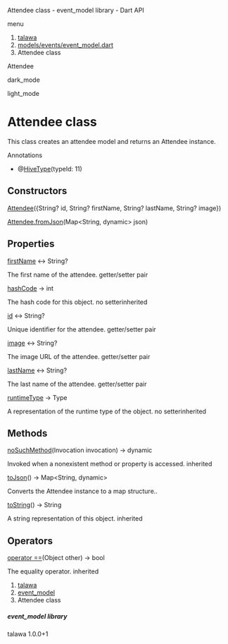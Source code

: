 




Attendee class - event\_model library - Dart API







menu

1. [talawa](../index.html)
2. [models/events/event\_model.dart](../models_events_event_model/models_events_event_model-library.html)
3. Attendee class

Attendee


dark\_mode

light\_mode




# Attendee class


This class creates an attendee model and returns an Attendee instance.


Annotations

* @[HiveType](https://pub.dev/documentation/hive/2.2.3/hive/HiveType-class.html)(typeId: 11)



## Constructors

[Attendee](../models_events_event_model/Attendee/Attendee.html)({String? id, String? firstName, String? lastName, String? image})


[Attendee.fromJson](../models_events_event_model/Attendee/Attendee.fromJson.html)(Map<String, dynamic> json)




## Properties

[firstName](../models_events_event_model/Attendee/firstName.html)
↔ String?

The first name of the attendee.
getter/setter pair

[hashCode](../models_events_event_model/Attendee/hashCode.html)
→ int

The hash code for this object.
no setterinherited

[id](../models_events_event_model/Attendee/id.html)
↔ String?

Unique identifier for the attendee.
getter/setter pair

[image](../models_events_event_model/Attendee/image.html)
↔ String?

The image URL of the attendee.
getter/setter pair

[lastName](../models_events_event_model/Attendee/lastName.html)
↔ String?

The last name of the attendee.
getter/setter pair

[runtimeType](../models_events_event_model/Attendee/runtimeType.html)
→ Type

A representation of the runtime type of the object.
no setterinherited



## Methods

[noSuchMethod](../models_events_event_model/Attendee/noSuchMethod.html)(Invocation invocation)
→ dynamic


Invoked when a nonexistent method or property is accessed.
inherited

[toJson](../models_events_event_model/Attendee/toJson.html)()
→ Map<String, dynamic>


Converts the Attendee instance to a map structure..

[toString](../models_events_event_model/Attendee/toString.html)()
→ String


A string representation of this object.
inherited



## Operators

[operator ==](../models_events_event_model/Attendee/operator_equals.html)(Object other)
→ bool


The equality operator.
inherited



 


1. [talawa](../index.html)
2. [event\_model](../models_events_event_model/models_events_event_model-library.html)
3. Attendee class

##### event\_model library





talawa
1.0.0+1







